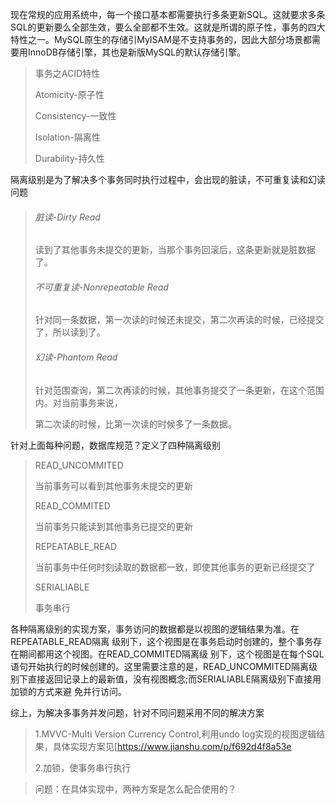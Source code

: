 现在常规的应用系统中，每一个接口基本都需要执行多条更新SQL。这就要求多条SQL的更新要么全部生效，要么全部都不生效。这就是所谓的原子性，事务的四大特性之一。MySQL原生的存储引MyISAM是不支持事务的，因此大部分场景都需要用InnoDB存储引擎，其也是新版MySQL的默认存储引擎。

> 事务之ACID特性
>
> Atomicity-原子性
>
> Consistency-一致性
>
> Isolation-隔离性
>
> Durability-持久性

隔离级别是为了解决多个事务同时执行过程中，会出现的脏读，不可重复读和幻读问题

> ###### 脏读-Dirty Read
>
> 读到了其他事务未提交的更新，当那个事务回滚后，这条更新就是脏数据了。
>
> ###### 不可重复读-Nonrepeatable Read
>
> 针对同一条数据，第一次读的时候还未提交，第二次再读的时候，已经提交了，所以读到了。
>
> ###### 幻读-Phantom Read
>
> 针对范围查询，第二次再读的时候，其他事务提交了一条更新，在这个范围内。对当前事务来说，
>
> 第二次读的时候，比第一次读的时候多了一条数据。
>
> 

针对上面每种问题，数据库规范？定义了四种隔离级别

> READ_UNCOMMITED
>
> 当前事务可以看到其他事务未提交的更新
>
> READ_COMMITED
>
> 当前事务只能读到其他事务已提交的更新
>
> REPEATABLE_READ
>
> 当前事务中任何时刻读取的数据都一致，即使其他事务的更新已经提交了
>
> SERIALIABLE
>
> 事务串行



各种隔离级别的实现方案，事务访问的数据都是以视图的逻辑结果为准。在REPEATABLE_READ隔离 级别下，这个视图是在事务启动时创建的，整个事务存在期间都用这个视图。在READ_COMMITED隔离级 别下，这个视图是在每个SQL语句开始执行的时候创建的。这里需要注意的是，READ_UNCOMMITED隔离级别下直接返回记录上的最新值，没有视图概念;而SERIALIABLE隔离级别下直接用加锁的方式来避 免并行访问。

综上，为解决多事务并发问题，针对不同问题采用不同的解决方案

> 1.MVVC-Multi Version Currency Control,利用undo log实现的视图逻辑结果，具体实现方案见[https://www.jianshu.com/p/f692d4f8a53e
>
> 2.加锁，使事务串行执行

> 问题：在具体实现中，两种方案是怎么配合使用的？







